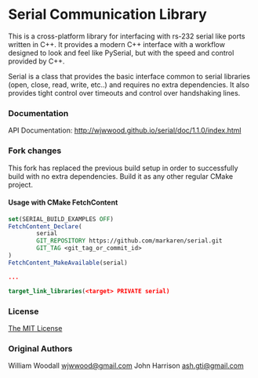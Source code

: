 # Serial Communication Library

This is a cross-platform library for interfacing with rs-232 serial like ports written in C++.
It provides a modern C++ interface with a workflow designed to look and feel like PySerial, but with the speed and control provided by C++. 

Serial is a class that provides the basic interface common to serial libraries (open, close, read, write, etc..) and requires no extra dependencies. 
It also provides tight control over timeouts and control over handshaking lines. 

### Documentation

API Documentation: http://wjwwood.github.io/serial/doc/1.1.0/index.html

### Fork changes

This fork has replaced the previous build setup in order to successfully build with no extra dependencies.
Build it as any other regular CMake project. 

#### Usage with CMake FetchContent

```cmake
set(SERIAL_BUILD_EXAMPLES OFF)
FetchContent_Declare(
        serial
        GIT_REPOSITORY https://github.com/markaren/serial.git
        GIT_TAG <git_tag_or_commit_id>
)
FetchContent_MakeAvailable(serial)

...

target_link_libraries(<target> PRIVATE serial)
```

### License

[The MIT License](LICENSE)

### Original Authors

William Woodall <wjwwood@gmail.com>
John Harrison <ash.gti@gmail.com>
